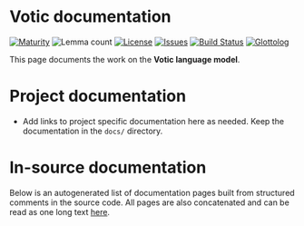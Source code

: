 # Votic documentation

[![Maturity](https://img.shields.io/endpoint?url=https%3A%2F%2Fraw.githubusercontent.com%2Fgiellalt%2Flang-vot-x-ext-kkankain%2Fgh-pages%2Fmaturity.json)](https://giellalt.github.io/MaturityClassification.html)
![Lemma count](https://img.shields.io/endpoint?url=https%3A%2F%2Fraw.githubusercontent.com%2Fgiellalt%2Flang-vot-x-ext-kkankain%2Fgh-pages%2Flemmacount.json)
[![License](https://img.shields.io/github/license/giellalt/lang-vot-x-ext-kkankain)](https://github.com/giellalt/lang-vot-x-ext-kkankain/blob/main/LICENSE)
[![Issues](https://img.shields.io/github/issues/giellalt/lang-vot)](https://github.com/giellalt/lang-vot/issues)
[![Build Status](https://builds.giellalt.org/api/badge/lang-vot-x-ext-kkankain?label=CI)](https://builds.giellalt.org/pipelines/lang-vot-x-ext-kkankain/builds/latest)
[![Glottolog](https://img.shields.io/badge/Glottolog-green)](https://glottolog.org/resource/languoid/id/__GLOTTOLOG_ID__)

This page documents the work on the **Votic language model**. 

# Project documentation

* Add links to project specific documentation here as needed. Keep the documentation in the `docs/` directory.

# In-source documentation

Below is an autogenerated list of documentation pages built from structured comments in the source code. All pages are also concatenated and can be read as one long text [here](vot.md).
